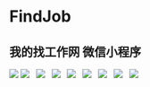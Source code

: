 # FindJob
我的找工作网 微信小程序
-------
![](https://github.com/Giiiit/FindJob/raw/subimg/1.png)
![](https://github.com/Giiiit/FindJob/raw/subimg/2.png)  
![](https://github.com/Giiiit/FindJob/raw/subimg/3.png)  
![](https://github.com/Giiiit/FindJob/raw/subimg/4.png)  
![](https://github.com/Giiiit/FindJob/raw/subimg/5.png)  
![](https://github.com/Giiiit/FindJob/raw/subimg/6.png)  
![](https://github.com/Giiiit/FindJob/raw/subimg/7.png)  
![](https://github.com/Giiiit/FindJob/raw/subimg/8.png)  
![](https://github.com/Giiiit/FindJob/raw/subimg/9.png)  
